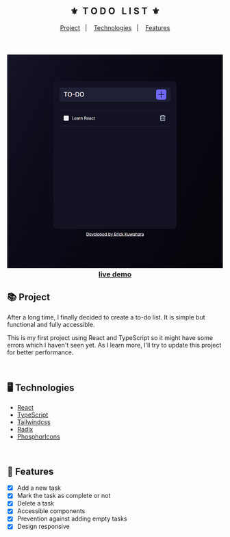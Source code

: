 <div align="center">
    <h2>⚜️&nbsp; T O D O &nbsp; L I S T &nbsp;⚜️</h2>
</div>

<p align="center">
    <a href="#-project">Project</a>&nbsp;&nbsp;&nbsp;|&nbsp;&nbsp;&nbsp;
    <a href="#-technologies">Technologies</a>&nbsp;&nbsp;&nbsp;|&nbsp;&nbsp;&nbsp;
    <a href="#-features">Features</a>
</p>

<br>

<h3 align="center">
    <img src="./.github/readme-gif.gif" alt="project gif" height="500px">
    <br>
    <a href="https://erickks.github.io/to-do-list-react/">live demo</a>
</h3>

## 📚 Project

<p>After a long time, I finally decided to create a to-do list. It is simple but functional and fully accessible.</p>
<p>This is my first project using React and TypeScript so it might have some errors which I haven't seen yet. As I learn more, I'll try to update this project for better performance.</p>

<br>

## 🖥 Technologies

- [React](https://reactjs.org/)
- [TypeScript](https://www.typescriptlang.org/)
- [Tailwindcss](https://tailwindcss.com/)
- [Radix](https://www.radix-ui.com/)
- [PhosphorIcons](https://phosphoricons.com/)

<br>

## 🧾 Features

- [x] Add a new task
- [x] Mark the task as complete or not
- [x] Delete a task
- [x] Accessible components
- [x] Prevention against adding empty tasks
- [x] Design responsive
